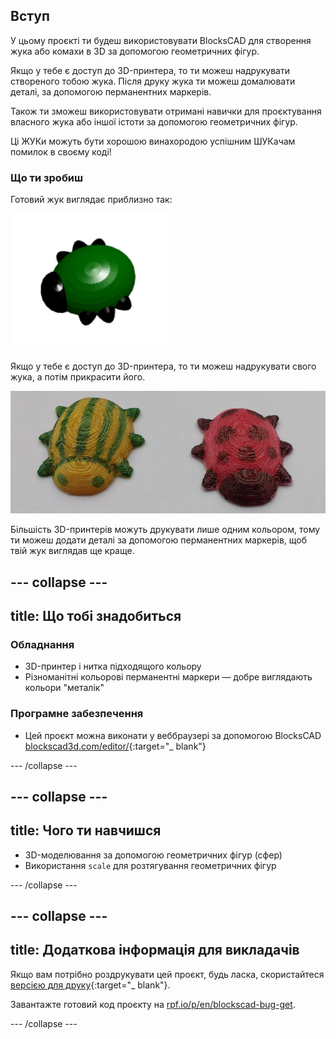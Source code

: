 ## Вступ

У цьому проєкті ти будеш використовувати BlocksCAD для створення жука або комахи в 3D за допомогою геометричних фігур.

Якщо у тебе є доступ до 3D-принтера, то ти можеш надрукувати створеного тобою жука. Після друку жука ти можеш домалювати деталі, за допомогою перманентних маркерів.

Також ти зможеш використовувати отримані навички для проєктування власного жука або іншої істоти за допомогою геометричних фігур.

Ці ЖУКи можуть бути хорошою винахородою успішним ШУКачам помилок в своєму коді!

### Що ти зробиш

Готовий жук виглядає приблизно так:

![знімок екрана](images/bug-complete.png)

Якщо у тебе є доступ до 3D-принтера, то ти можеш надрукувати свого жука, а потім прикрасити його.

![Завершений проєкт](images/bug-showcase.png)

Більшість 3D-принтерів можуть друкувати лише одним кольором, тому ти можеш додати деталі за допомогою перманентних маркерів, щоб твій жук виглядав ще краще.

--- collapse ---
---
title: Що тобі знадобиться
---

### Обладнання

+ 3D-принтер і нитка підходящого кольору
+ Різноманітні кольорові перманентні маркери — добре виглядають кольори "металік"

### Програмне забезпечення

+ Цей проєкт можна виконати у веббраузері за допомогою BlocksCAD [blockscad3d.com/editor/](https://www.blockscad3d.com/editor){:target="_ blank"}

--- /collapse ---

--- collapse ---
---
title: Чого ти навчишся
---

+ 3D-моделювання за допомогою геометричних фігур (сфер)
+ Використання `scale` для розтягування геометричних фігур

--- /collapse ---

--- collapse ---
---
title: Додаткова інформація для викладачів
---

Якщо вам потрібно роздрукувати цей проєкт, будь ласка, скористайтеся [версією для друку](https://projects.raspberrypi.org/en/projects/blockscad-bug/print){:target="_ blank"}.

Завантажте готовий код проєкту на [rpf.io/p/en/blockscad-bug-get](http://rpf.io/p/en/blockscad-bug-get).

--- /collapse ---
